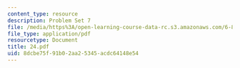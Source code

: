 ```yaml
---
content_type: resource
description: Problem Set 7
file: /media/https%3A/open-learning-course-data-rc.s3.amazonaws.com/6-821-programming-languages-fall-2002/8dcbe75f91b02aa25345acdc64148e54_24.pdf
file_type: application/pdf
resourcetype: Document
title: 24.pdf
uid: 8dcbe75f-91b0-2aa2-5345-acdc64148e54
---
```

